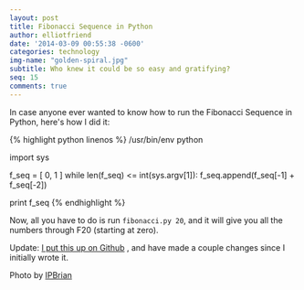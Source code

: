 ```yaml
---
layout: post
title: Fibonacci Sequence in Python
author: elliotfriend
date: '2014-03-09 00:55:38 -0600'
categories: technology
img-name: "golden-spiral.jpg"
subtitle: Who knew it could be so easy and gratifying?
seq: 15
comments: true
---
```

In case anyone ever wanted to know how to run the Fibonacci Sequence in
Python, here's how I did it:

{% highlight python linenos %}
/usr/bin/env python

import sys

f_seq = [ 0, 1 ]
while len(f_seq) <= int(sys.argv[1]):
    f_seq.append(f_seq[-1] + f_seq[-2])
    
print f_seq
{% endhighlight %}

Now, all you have to do is run `fibonacci.py 20`, and it will give you
all the numbers through F20 (starting at zero).

Update: [I put this up on Github](https://github.com/ElliotFriend/bin/blob/master/fibonacci.py)
, and have made a couple changes since I
initially wrote it.

Photo by [IPBrian](https://flic.kr/p/aLKwzT)
